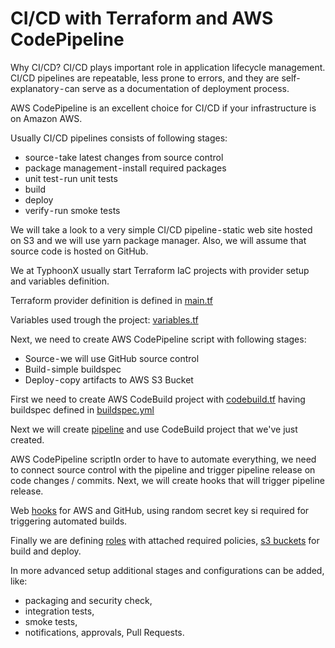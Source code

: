 # CI/CD with Terraform and AWS CodePipeline

Why CI/CD? CI/CD plays important role in application lifecycle management. CI/CD pipelines are repeatable, less prone to errors, and they are self-explanatory - can serve as a documentation of deployment process.

AWS CodePipeline is an excellent choice for CI/CD if your infrastructure is on Amazon AWS.

Usually CI/CD pipelines consists of following stages:

- source - take latest changes from source control
- package management - install required packages
- unit test - run unit tests
- build
- deploy
- verify - run smoke tests

We will take a look to a very simple CI/CD pipeline - static web site hosted on S3 and we will use yarn package manager. Also, we will assume that source code is hosted on GitHub.

We at TyphoonX usually start Terraform IaC projects with provider setup and variables definition.

Terraform provider definition is defined in [main.tf](./main.tf)

Variables used trough the project: [variables.tf](./variables.tf)

Next, we need to create AWS CodePipeline script with following stages:

- Source - we will use GitHub source control
- Build - simple buildspec
- Deploy - copy artifacts to AWS S3 Bucket

First we need to create AWS CodeBuild project with [codebuild.tf](./codebuild.tf) having buildspec defined in [buildspec.yml](./buildspec.yml)

Next we will create [pipeline](./pipeline.tf) and use CodeBuild project that we've just created.

AWS CodePipeline scriptIn order to have to automate everything, we need to connect source control with the pipeline and trigger pipeline release on code changes / commits. Next, we will create hooks that will trigger pipeline release.

Web [hooks](./hooks.tf) for AWS and GitHub, using random secret key si required for triggering automated builds.

Finally we are defining [roles](roles.tf) with attached required policies, [s3 buckets](s3.tf) for build and deploy.

In more advanced setup additional stages and configurations can be added, like:

- packaging and security check,
- integration tests,
- smoke tests,
- notifications, approvals, Pull Requests.
